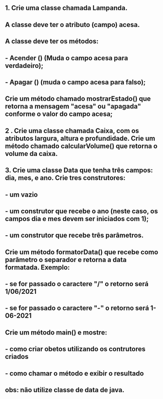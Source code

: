 ## 1. Crie uma classe chamada Lampanda. 
## A classe deve ter o atributo (campo) acesa.
## A classe deve ter os métodos:
## - Acender () (Muda o campo acesa para verdadeiro);
## - Apagar () (muda o campo acesa para falso);
## Crie um método chamado mostrarEstado() que retorna a mensagem "acesa" ou "apagada" conforme o valor do campo acesa;

## 2 . Crie uma classe chamada Caixa, com os atributos largura, altura e profundidade. Crie um método chamado calcularVolume() que retorna o volume da caixa.

## 3. Crie uma classe Data que tenha três campos: dia, mes, e ano. Crie tres construtores:
## - um vazio
## - um construtor que recebe o ano (neste caso, os campos dia e mes devem ser iniciados com 1);
## - um construtor que recebe três parâmetros.
## Crie um método formatorData() que recebe como parâmetro o separador e retorna a data formatada. Exemplo:
## - se for passado o caractere "/" o retorno será 1/06/2021
## - se for passado o caractere "-" o retorno será 1-06-2021

## Crie um método main() e mostre:
## - como criar obetos utilizando os contrutores criados
## - como chamar o método e exibir o resultado 
## obs: não utilize classe de data de java.
